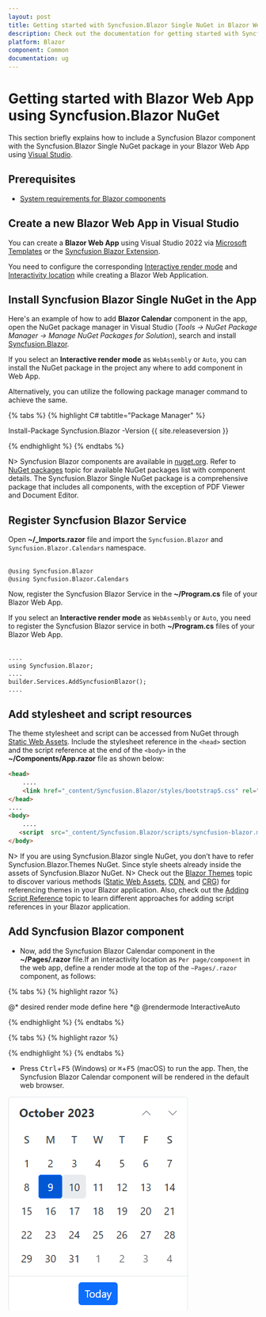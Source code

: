 ```yaml
---
layout: post
title: Getting started with Syncfusion.Blazor Single NuGet in Blazor Web App
description: Check out the documentation for getting started with Syncfusion.Blazor Single NuGet in Blazor Web App and much more.
platform: Blazor
component: Common
documentation: ug
---
```


# Getting started with Blazor Web App using Syncfusion.Blazor NuGet

This section briefly explains how to include a Syncfusion Blazor component with the Syncfusion.Blazor Single NuGet package in your Blazor Web App using [Visual Studio](https://visualstudio.microsoft.com/vs/).

## Prerequisites

* [System requirements for Blazor components](https://blazor.syncfusion.com/documentation/system-requirements)

## Create a new Blazor Web App in Visual Studio

You can create a **Blazor Web App** using Visual Studio 2022 via [Microsoft Templates](https://learn.microsoft.com/en-us/aspnet/core/blazor/tooling?view=aspnetcore-8.0) or the [Syncfusion Blazor Extension](https://blazor.syncfusion.com/documentation/visual-studio-integration/template-studio).

You need to configure the corresponding [Interactive render mode](https://learn.microsoft.com/en-us/aspnet/core/blazor/components/render-modes?view=aspnetcore-8.0#render-modes) and [Interactivity location](https://learn.microsoft.com/en-us/aspnet/core/blazor/tooling?view=aspnetcore-8.0&pivots=windows) while creating a Blazor Web Application.


## Install Syncfusion Blazor Single NuGet in the App

Here's an example of how to add **Blazor Calendar** component in the app, open the NuGet package manager in Visual Studio (*Tools → NuGet Package Manager → Manage NuGet Packages for Solution*), search and install [Syncfusion.Blazor](https://www.nuget.org/packages/Syncfusion.Blazor).

If you select an **Interactive render mode** as `WebAssembly` or `Auto`, you can install the NuGet package in the project any where to add component in Web App.

Alternatively, you can utilize the following package manager command to achieve the same.

{% tabs %}
{% highlight C# tabtitle="Package Manager" %}

Install-Package Syncfusion.Blazor -Version {{ site.releaseversion }}

{% endhighlight %}
{% endtabs %}

N> Syncfusion Blazor components are available in [nuget.org](https://www.nuget.org/packages?q=syncfusion.blazor). Refer to [NuGet packages](https://blazor.syncfusion.com/documentation/nuget-packages) topic for available NuGet packages list with component details. The Syncfusion.Blazor Single NuGet package is a comprehensive package that includes all components, with the exception of PDF Viewer and Document Editor.

## Register Syncfusion Blazor Service

Open **~/_Imports.razor** file and import the `Syncfusion.Blazor` and `Syncfusion.Blazor.Calendars` namespace.

```cshtml

@using Syncfusion.Blazor
@using Syncfusion.Blazor.Calendars

```

Now, register the Syncfusion Blazor Service in the **~/Program.cs** file of your Blazor Web App.

If you select an **Interactive render mode** as `WebAssembly` or `Auto`, you need to register the Syncfusion Blazor service in both **~/Program.cs** files of your Blazor Web App.

```cshtml

....
using Syncfusion.Blazor;
....
builder.Services.AddSyncfusionBlazor();
....

```

## Add stylesheet and script resources

The theme stylesheet and script can be accessed from NuGet through [Static Web Assets](https://blazor.syncfusion.com/documentation/appearance/themes#static-web-assets). Include the stylesheet reference in the `<head>` section and the script reference at the end of the `<body>` in the **~/Components/App.razor** file as shown below:

```html
<head>
    ....
    <link href="_content/Syncfusion.Blazor/styles/bootstrap5.css" rel="stylesheet" />
</head>
....
<body>
    ....
   <script  src="_content/Syncfusion.Blazor/scripts/syncfusion-blazor.min.js"  type="text/javascript"></script>
</body>
```

N> If you are using Syncfusion.Blazor single NuGet, you don’t have to refer Syncfusion.Blazor.Themes NuGet. Since style sheets already inside the assets of Syncfusion.Blazor NuGet.
N> Check out the [Blazor Themes](https://blazor.syncfusion.com/documentation/appearance/themes) topic to discover various methods ([Static Web Assets](https://blazor.syncfusion.com/documentation/appearance/themes#static-web-assets), [CDN](https://blazor.syncfusion.com/documentation/appearance/themes#cdn-reference), and [CRG](https://blazor.syncfusion.com/documentation/common/custom-resource-generator)) for referencing themes in your Blazor application. Also, check out the [Adding Script Reference](https://blazor.syncfusion.com/documentation/common/adding-script-references) topic to learn different approaches for adding script references in your Blazor application.

## Add Syncfusion Blazor component

* Now, add the Syncfusion Blazor Calendar component in the **~/Pages/.razor**  file.If an interactivity location as `Per page/component` in the web app, define a render mode at the top of the `~Pages/.razor` component, as follows:

{% tabs %}
{% highlight razor %}

@* desired render mode define here *@
@rendermode InteractiveAuto

{% endhighlight %}
{% endtabs %}

{% tabs %}
{% highlight razor %}

<SfCalendar TValue="DateTime" />

{% endhighlight %}
{% endtabs %}

* Press <kbd>Ctrl</kbd>+<kbd>F5</kbd> (Windows) or <kbd>⌘</kbd>+<kbd>F5</kbd> (macOS) to run the app. Then, the Syncfusion Blazor Calendar component will be rendered in the default web browser.

![Blazor Calendar Component](images/core-hosted/browser-output.png)

